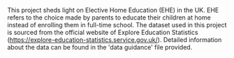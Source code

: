 This project sheds light on Elective Home Education (EHE) in the UK. EHE refers to the choice made by parents to educate their children at home instead of enrolling them in full-time school. The dataset used in this project is sourced from the official website of Explore Education Statistics (https://explore-education-statistics.service.gov.uk/). Detailed information about the data can be found in the 'data guidance' file provided.
